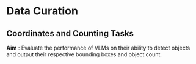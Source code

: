# Data Curation 

## Coordinates and Counting Tasks

**Aim** : Evaluate the performance of VLMs on their ability to detect objects and output their respective bounding boxes and object count. 

